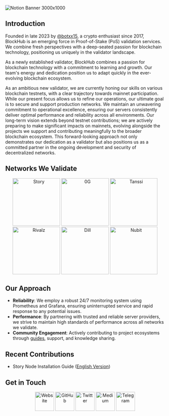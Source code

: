 ![Notion Banner 3000x1000](https://github.com/user-attachments/assets/b4d70c7d-6971-409d-bc24-8a4acded0294)
## Introduction
Founded in late 2023 by [@botxx15](https://github.com/botxx15), a crypto enthusiast since 2017, BlockHub is an emerging force in Proof-of-Stake (PoS) validation services. We combine fresh perspectives with a deep-seated passion for blockchain technology, positioning us uniquely in the validator landscape.

As a newly established validator, BlockHub combines a passion for blockchain technology with a commitment to learning and growth. Our team's energy and dedication position us to adapt quickly in the ever-evolving blockchain ecosystem.

As an ambitious new validator, we are currently honing our skills on various blockchain testnets, with a clear trajectory towards mainnet participation. While our present focus allows us to refine our operations, our ultimate goal is to secure and support production networks. We maintain an unwavering commitment to operational excellence, ensuring our servers consistently deliver optimal performance and reliability across all environments. Our long-term vision extends beyond testnet contributions; we are actively preparing to make significant impacts on mainnets, evolving alongside the projects we support and contributing meaningfully to the broader blockchain ecosystem. This forward-looking approach not only demonstrates our dedication as a validator but also positions us as a committed partner in the ongoing development and security of decentralized networks.

## Networks We Validate
<div align="center">
  <a href="https://testnet.story.explorers.guru/validator/53211F09F9CFB6534E07158109A0A09A681B3313"><img src="https://github.com/user-attachments/assets/a9b15589-d3d5-42d8-9b0d-db8dc4b81d41" alt="Story" width="150" /></a>
  <a href="https://testnet.blockhub.id/0gchain/staking/0gvaloper182y566d8rgdzepxgk90syru8n3f7tglrxd76n4"><img src="https://github.com/user-attachments/assets/72f0bc21-c1a4-4feb-8934-d858c324e52c" alt="0G" width="150" /></a>
  <a href="https://telemetry.polkadot.io/#list/0x27aafd88e5921f5d5c6aebcd728dacbbf5c2a37f63e2eda301f8e0def01c43ea"><img src="https://github.com/user-attachments/assets/ba80c6b0-3783-4d4d-867b-f0dc1c2c2cee" alt="Tanssi" width="150" /></a>
  <a href="https://rivalz.ai/dashboard/node-validate"><img src="https://github.com/user-attachments/assets/59415a35-5416-447d-81f2-1187a4616626" alt="Rivalz" width="150" /></a>
  <a href="https://andes.dill.xyz/validators?p=58&ps=25&pubkey=0x961d112ccd4f2cdf54909623186f6933b1501fecfdcaf0621447be24da96ec0aa1630435dfeb4aae59ec7c3d535ca1f7"><img src="https://github.com/user-attachments/assets/40cbe8bc-a6ed-43b8-86ae-74bf6c051637" alt="Dill" width="150" /></a>
  <a href="https://alpha.nubit.org/"><img src="https://github.com/user-attachments/assets/328aa4a5-32d9-4428-be15-0da86dd88da1" alt="Nubit" width="150" /></a>
</div>

## Our Approach

- **Reliability**: We employ a robust 24/7 monitoring system using Prometheus and Grafana, ensuring uninterrupted service and rapid response to any potential issues.
- **Performance**: By partnering with trusted and reliable server providers, we strive to maintain high standards of performance across all networks we validate.
- **Community Engagement**: Actively contributing to project ecosystems through [guides](https://github.com/BlockchainsHub/Testnet), support, and knowledge sharing.

## Recent Contributions

- Story Node Installation Guide ([English Version](https://github.com/BlockchainsHub/Testnet/blob/main/Story/guide_en.md))

## Get in Touch
<div align="center">
  <a href="https://blockhub.super.site"><img src="https://github.com/user-attachments/assets/98654f4f-67d0-4e3d-9590-0d76f890d06a" alt="Website" width="60" /></a>
  <a href="https://github.com/BlockchainsHub"><img src="https://github.com/user-attachments/assets/f3e59abe-01b8-4838-a71a-c90ff0f376f0" alt="GitHub" width="60" /></a>
  <a href="https://x.com/blockchainshub"><img src="https://github.com/user-attachments/assets/a501b3a3-1ae5-4468-9bd0-600a89feaf50" alt="Twitter" width="60" /></a>
  <a href="https://medium.com/@blockchainshub"><img src="https://github.com/user-attachments/assets/a7abbd07-2a84-4cf8-af1e-82870a3414d3" alt="Medium" width="60" /></a>
  <a href="https://t.me/blockhub_id"><img src="https://github.com/user-attachments/assets/221c642e-ca19-4d10-b7ca-571bfa6ff2b7" alt="Telegram" width="60" /></a>
</div>
